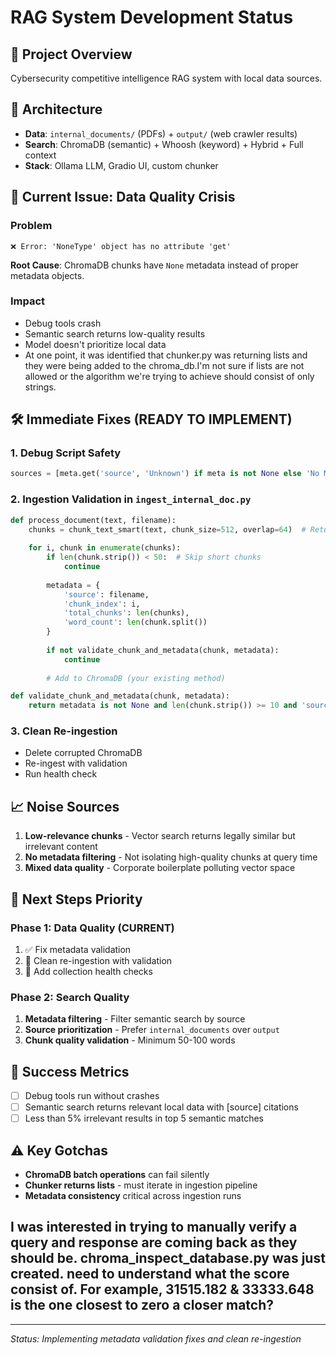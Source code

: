 # RAG System Development Status

## 🎯 Project Overview
Cybersecurity competitive intelligence RAG system with local data sources.

## 📁 Architecture
- **Data**: `internal_documents/` (PDFs) + `output/` (web crawler results)
- **Search**: ChromaDB (semantic) + Whoosh (keyword) + Hybrid + Full context
- **Stack**: Ollama LLM, Gradio UI, custom chunker

## 🚨 Current Issue: Data Quality Crisis

### Problem
```
❌ Error: 'NoneType' object has no attribute 'get'
```
**Root Cause**: ChromaDB chunks have `None` metadata instead of proper metadata objects.

### Impact
- Debug tools crash
- Semantic search returns low-quality results  
- Model doesn't prioritize local data
- At one point, it was identified that chunker.py was returning lists and they were being added to the chroma_db.I'm not sure if lists are not allowed or the algorithm we're trying to achieve should consist of only strings.

## 🛠️ Immediate Fixes (READY TO IMPLEMENT)

### 1. Debug Script Safety
```python
sources = [meta.get('source', 'Unknown') if meta is not None else 'No Metadata' for meta in metadatas]
```

### 2. Ingestion Validation in `ingest_internal_doc.py`
```python
def process_document(text, filename):
    chunks = chunk_text_smart(text, chunk_size=512, overlap=64)  # Returns list
    
    for i, chunk in enumerate(chunks):
        if len(chunk.strip()) < 50:  # Skip short chunks
            continue
            
        metadata = {
            'source': filename,
            'chunk_index': i,
            'total_chunks': len(chunks),
            'word_count': len(chunk.split())
        }
        
        if not validate_chunk_and_metadata(chunk, metadata):
            continue
            
        # Add to ChromaDB (your existing method)

def validate_chunk_and_metadata(chunk, metadata):
    return metadata is not None and len(chunk.strip()) >= 10 and 'source' in metadata
```

### 3. Clean Re-ingestion
- Delete corrupted ChromaDB
- Re-ingest with validation
- Run health check

## 📈 Noise Sources
1. **Low-relevance chunks** - Vector search returns legally similar but irrelevant content
2. **No metadata filtering** - Not isolating high-quality chunks at query time
3. **Mixed data quality** - Corporate boilerplate polluting vector space

## 🎯 Next Steps Priority

### Phase 1: Data Quality (CURRENT)
1. ✅ Fix metadata validation 
2. 🔄 Clean re-ingestion with validation
3. 🔄 Add collection health checks

### Phase 2: Search Quality  
1. **Metadata filtering** - Filter semantic search by source
2. **Source prioritization** - Prefer `internal_documents` over `output`
3. **Chunk quality validation** - Minimum 50-100 words

## 🚀 Success Metrics
- [ ] Debug tools run without crashes
- [ ] Semantic search returns relevant local data with [source] citations
- [ ] Less than 5% irrelevant results in top 5 semantic matches

## ⚠️ Key Gotchas
- **ChromaDB batch operations** can fail silently
- **Chunker returns lists** - must iterate in ingestion pipeline
- **Metadata consistency** critical across ingestion runs

## I was interested in trying to manually verify a query and response are coming back as they should be. chroma_inspect_database.py was just created. need to understand what the score consist of. For example, 31515.182 & 33333.648 is the one closest to zero a closer match?


---
*Status: Implementing metadata validation fixes and clean re-ingestion*